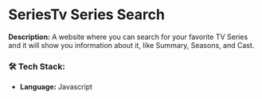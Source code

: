 # SeriesTv Series Search
**Description:** A website where you can search for your favorite TV Series and it will show you information about it, like Summary, Seasons, and Cast.
### 🛠️ Tech Stack:
- **Language:** Javascript


 
